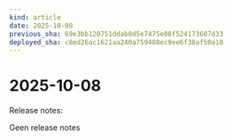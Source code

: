 ```yaml
---
kind: article
date: 2025-10-08
previous_sha: 69e3bb120751ddab8d5e7475e08f524173607d33
deployed_sha: c8ed26ac1621aa240a759488ec9ee6f38af50a10
---
```


# 2025-10-08

Release notes:

Geen release notes
